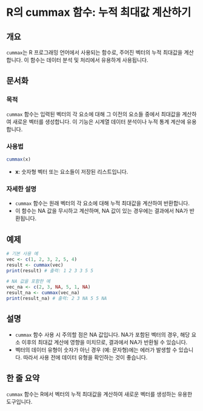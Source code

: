 <!--
Meta Description: # R의 cummax 함수: 누적 최대값 계산하기 ## 개요 `cummax`는 R 프로그래밍 언어에서 사용되는 함수로, 주어진 벡터의 누적 최대값을 계산합니다. 이 함수는 데이터 분석 및 처리에서 유용하게 사용됩니다. ## 문서화 ### 목적 `cummax` 함수는 입...
Meta Keywords: cummax, 벡터의, 함수는, 최대값을, 데이터
-->

# R의 cummax 함수: 누적 최대값 계산하기

## 개요
`cummax`는 R 프로그래밍 언어에서 사용되는 함수로, 주어진 벡터의 누적 최대값을 계산합니다. 이 함수는 데이터 분석 및 처리에서 유용하게 사용됩니다.

## 문서화
### 목적
`cummax` 함수는 입력된 벡터의 각 요소에 대해 그 이전의 요소들 중에서 최대값을 계산하여 새로운 벡터를 생성합니다. 이 기능은 시계열 데이터 분석이나 누적 통계 계산에 유용합니다.

### 사용법
```R
cummax(x)
```

- **x**: 숫자형 벡터 또는 요소들이 저장된 리스트입니다.

### 자세한 설명
- `cummax` 함수는 원래 벡터의 각 요소에 대해 누적 최대값을 계산하여 반환합니다. 
- 이 함수는 NA 값을 무시하고 계산하며, NA 값이 있는 경우에는 결과에서 NA가 반환됩니다.

## 예제
```R
# 기본 사용 예
vec <- c(1, 2, 3, 2, 5, 4)
result <- cummax(vec)
print(result) # 출력: 1 2 3 3 5 5

# NA 값을 포함한 예
vec_na <- c(2, 3, NA, 5, 1, NA)
result_na <- cummax(vec_na)
print(result_na) # 출력: 2 3 NA 5 5 NA
```

## 설명
- `cummax` 함수 사용 시 주의할 점은 NA 값입니다. NA가 포함된 벡터의 경우, 해당 요소 이후의 최대값 계산에 영향을 미치므로, 결과에서 NA가 반환될 수 있습니다. 
- 벡터의 데이터 유형이 숫자가 아닌 경우 (예: 문자형)에는 에러가 발생할 수 있습니다. 따라서 사용 전에 데이터 유형을 확인하는 것이 좋습니다.

## 한 줄 요약
`cummax` 함수는 R에서 벡터의 누적 최대값을 계산하여 새로운 벡터를 생성하는 유용한 도구입니다.